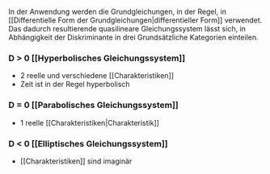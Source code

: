 In der Anwendung werden die Grundgleichungen, in der Regel, in [[Differentielle Form der Grundgleichungen|differentieller Form]] verwendet. Das dadurch resultierende quasilineare Gleichungssystem lässt sich, in Abhängigkeit der Diskriminante in drei Grundsätzliche Kategorien einteilen.

### D > 0 [[Hyperbolisches Gleichungssystem]]
- 2 reelle und verschiedene [[Charakteristiken]]
- Zeit ist in der Regel hyperbolisch


### D = 0 [[Parabolisches Gleichungssystem]]
- 1 reelle [[Charakteristiken|Charakteristik]]


### D < 0 [[Elliptisches Gleichungssystem]]
- [[Charakteristiken]] sind imaginär